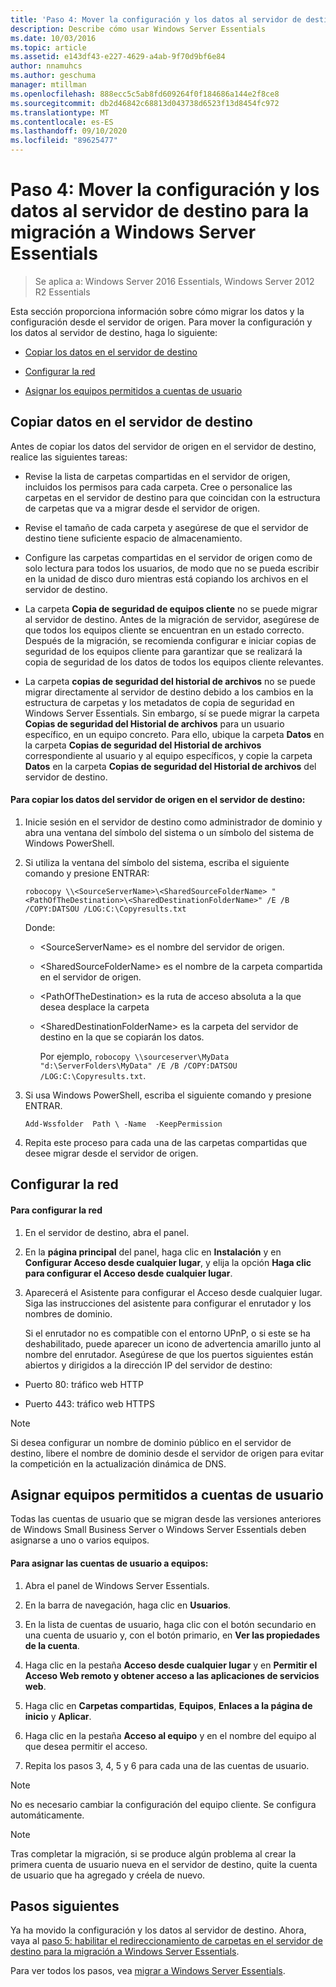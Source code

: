 ```yaml
---
title: 'Paso 4: Mover la configuración y los datos al servidor de destino para la migración a Windows Server Essentials'
description: Describe cómo usar Windows Server Essentials
ms.date: 10/03/2016
ms.topic: article
ms.assetid: e143df43-e227-4629-a4ab-9f70d9bf6e84
author: nnamuhcs
ms.author: geschuma
manager: mtillman
ms.openlocfilehash: 888ecc5c5ab8fd609264f0f184686a144e2f8ce8
ms.sourcegitcommit: db2d46842c68813d043738d6523f13d8454fc972
ms.translationtype: MT
ms.contentlocale: es-ES
ms.lasthandoff: 09/10/2020
ms.locfileid: "89625477"
---
```

# <a name="step-4-move-settings-and-data-to-the-destination-server-for-windows-server-essentials-migration"></a>Paso 4: Mover la configuración y los datos al servidor de destino para la migración a Windows Server Essentials

>Se aplica a: Windows Server 2016 Essentials, Windows Server 2012 R2 Essentials

Esta sección proporciona información sobre cómo migrar los datos y la configuración desde el servidor de origen. Para mover la configuración y los datos al servidor de destino, haga lo siguiente:

-   [Copiar los datos en el servidor de destino](Step-4--Move-settings-and-data-to-the-Destination-Server-for-Windows-Server-Essentials-migration.md#BKMK_CopyData)

-   [Configurar la red](Step-4--Move-settings-and-data-to-the-Destination-Server-for-Windows-Server-Essentials-migration.md#BKMK_Network)

-   [Asignar los equipos permitidos a cuentas de usuario](Step-4--Move-settings-and-data-to-the-Destination-Server-for-Windows-Server-Essentials-migration.md#BKMK_MapPermittedComputers)

##  <a name="copy-data-to-the-destination-server"></a><a name="BKMK_CopyData"></a> Copiar datos en el servidor de destino
 Antes de copiar los datos del servidor de origen en el servidor de destino, realice las siguientes tareas:

-   Revise la lista de carpetas compartidas en el servidor de origen, incluidos los permisos para cada carpeta. Cree o personalice las carpetas en el servidor de destino para que coincidan con la estructura de carpetas que va a migrar desde el servidor de origen.

-   Revise el tamaño de cada carpeta y asegúrese de que el servidor de destino tiene suficiente espacio de almacenamiento.

-   Configure las carpetas compartidas en el servidor de origen como de solo lectura para todos los usuarios, de modo que no se pueda escribir en la unidad de disco duro mientras está copiando los archivos en el servidor de destino.

-   La carpeta **Copia de seguridad de equipos cliente** no se puede migrar al servidor de destino. Antes de la migración de servidor, asegúrese de que todos los equipos cliente se encuentran en un estado correcto. Después de la migración, se recomienda configurar e iniciar copias de seguridad de los equipos cliente para garantizar que se realizará la copia de seguridad de los datos de todos los equipos cliente relevantes.

-   La carpeta **copias de seguridad del historial de archivos** no se puede migrar directamente al servidor de destino debido a los cambios en la estructura de carpetas y los metadatos de copia de seguridad en Windows Server Essentials. Sin embargo, sí se puede migrar la carpeta **Copias de seguridad del Historial de archivos** para un usuario específico, en un equipo concreto. Para ello, ubique la carpeta **Datos** en la carpeta **Copias de seguridad del Historial de archivos** correspondiente al usuario y al equipo específicos, y copie la carpeta **Datos** en la carpeta **Copias de seguridad del Historial de archivos** del servidor de destino.

#### <a name="to-copy-data-from-the-source-server-to-the-destination-server"></a>Para copiar los datos del servidor de origen en el servidor de destino:

1. Inicie sesión en el servidor de destino como administrador de dominio y abra una ventana del símbolo del sistema o un símbolo del sistema de Windows PowerShell.

2. Si utiliza la ventana del símbolo del sistema, escriba el siguiente comando y presione ENTRAR:

   `robocopy \\<SourceServerName>\<SharedSourceFolderName> "<PathOfTheDestination>\<SharedDestinationFolderName>" /E /B /COPY:DATSOU /LOG:C:\Copyresults.txt`

    Donde:

   - \<SourceServerName\> es el nombre del servidor de origen.

   - \<SharedSourceFolderName\> es el nombre de la carpeta compartida en el servidor de origen.

   - \<PathOfTheDestination\> es la ruta de acceso absoluta a la que desea desplace la carpeta

   - \<SharedDestinationFolderName\> es la carpeta del servidor de destino en la que se copiarán los datos.

     Por ejemplo, `robocopy \\sourceserver\MyData "d:\ServerFolders\MyData" /E /B /COPY:DATSOU /LOG:C:\Copyresults.txt`.

3. Si usa Windows PowerShell, escriba el siguiente comando y presione ENTRAR.

    `Add-Wssfolder  Path \ -Name  -KeepPermission`

4. Repita este proceso para cada una de las carpetas compartidas que desee migrar desde el servidor de origen.

##  <a name="configure-the-network"></a><a name="BKMK_Network"></a> Configurar la red

#### <a name="to-configure-the-network"></a>Para configurar la red

1. En el servidor de destino, abra el panel.

2. En la **página principal** del panel, haga clic en **Instalación** y en **Configurar Acceso desde cualquier lugar**, y elija la opción **Haga clic para configurar el Acceso desde cualquier lugar**.

3. Aparecerá el Asistente para configurar el Acceso desde cualquier lugar. Siga las instrucciones del asistente para configurar el enrutador y los nombres de dominio.

   Si el enrutador no es compatible con el entorno UPnP, o si este se ha deshabilitado, puede aparecer un icono de advertencia amarillo junto al nombre del enrutador. Asegúrese de que los puertos siguientes están abiertos y dirigidos a la dirección IP del servidor de destino:

-   Puerto 80: tráfico web HTTP

-   Puerto 443: tráfico web HTTPS

> [!NOTE]
>  Si desea configurar un nombre de dominio público en el servidor de destino, libere el nombre de dominio desde el servidor de origen para evitar la competición en la actualización dinámica de DNS.

##  <a name="map-permitted-computers-to-user-accounts"></a><a name="BKMK_MapPermittedComputers"></a> Asignar equipos permitidos a cuentas de usuario
 Todas las cuentas de usuario que se migran desde las versiones anteriores de Windows Small Business Server o Windows Server Essentials deben asignarse a uno o varios equipos.

#### <a name="to-map-user-accounts-to-computers"></a>Para asignar las cuentas de usuario a equipos:

1.  Abra el panel de Windows Server Essentials.

2.  En la barra de navegación, haga clic en **Usuarios**.

3.  En la lista de cuentas de usuario, haga clic con el botón secundario en una cuenta de usuario y, con el botón primario, en **Ver las propiedades de la cuenta**.

4.  Haga clic en la pestaña **Acceso desde cualquier lugar** y en **Permitir el Acceso Web remoto y obtener acceso a las aplicaciones de servicios web**.

5.  Haga clic en **Carpetas compartidas**, **Equipos**, **Enlaces a la página de inicio** y **Aplicar**.

6.  Haga clic en la pestaña **Acceso al equipo** y en el nombre del equipo al que desea permitir el acceso.

7.  Repita los pasos 3, 4, 5 y 6 para cada una de las cuentas de usuario.

> [!NOTE]
>  No es necesario cambiar la configuración del equipo cliente. Se configura automáticamente.

> [!NOTE]
>  Tras completar la migración, si se produce algún problema al crear la primera cuenta de usuario nueva en el servidor de destino, quite la cuenta de usuario que ha agregado y créela de nuevo.

## <a name="next-steps"></a>Pasos siguientes
 Ya ha movido la configuración y los datos al servidor de destino. Ahora, vaya al [paso 5: habilitar el redireccionamiento de carpetas en el servidor de destino para la migración a Windows Server Essentials](Step-5--Enable-folder-redirection-on-the-Destination-Server-for-Windows-Server-Essentials-migration.md).


Para ver todos los pasos, vea [migrar a Windows Server Essentials](Migrate-from-Previous-Versions-to-Windows-Server-Essentials-or-Windows-Server-Essentials-Experience.md).

